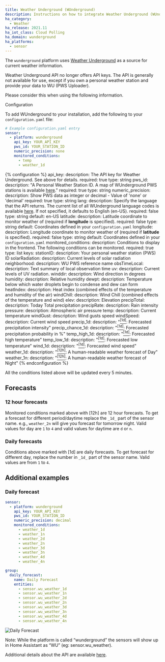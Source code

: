 ```yaml
---
title: Weather Underground (WUnderground)
description: Instructions on how to integrate Weather Underground (WUnderground) Weather within Home Assistant.
ha_category:
  - Weather
ha_release: 2021.11
ha_iot_class: Cloud Polling
ha_domain: wunderground
ha_platforms:
  - sensor
---
```


The `wunderground` platform uses [Weather Underground](https://www.wunderground.com/) as a source for current weather information.

<div class='note warning'>

Weather Underground API no longer offers API keys. The API is generally not available for use, except if you own a personal weather station and provide your data to WU (PWS Uploader).

Please consider this when using the following information.

</div>

Configuration

To add WUnderground to your installation, add the following to your `configuration.yaml` file:

```yaml
# Example configuration.yaml entry
sensor:
  - platform: wunderground
    api_key: YOUR_API_KEY
    pws_id: YOUR_STATION_ID
    numeric_precision: none
    monitored_conditions:
      - temp
      - weather_1d
```

{% configuration %}
api_key:
  description: The API key for Weather Underground. See above for details.
  required: true
  type: string
pws_id:
  description: "A Personal Weather Station ID. A map of WUnderground PWS stations is available [here](https://www.wunderground.com/wundermap)."
  required: true
  type: string
numeric_precision:
  description: Show PWS data as integer or decimal - Value of 'none' or 'decimal'
  required: true
  type: string
lang:
  description: Specify the language that the API returns. The current list of all WUnderground language codes is available [here](https://ibm.co/APICom). If not specified, it defaults to English (en-US).
  required: false
  type: string
  default: en-US
latitude:
  description: Latitude coordinate to monitor weather of (required if **longitude** is specified).
  required: false
  type: string
  default: Coordinates defined in your `configuration.yaml`
longitude:
  description: Longitude coordinate to monitor weather of (required if **latitude** is specified).
  required: false
  type: string
  default: Coordinates defined in your `configuration.yaml`
monitored_conditions:
  description: Conditions to display in the frontend. The following conditions can be monitored.
  required: true
  type: list
  keys:
    stationID:
      description: Your personal weather station (PWS) ID
    solarRadiation:
      description: Current levels of solar radiation
    neighborhood:
      description: WU PWS reference name
    obsTimeLocal:
      description: Text summary of local observation time
    uv:
      description: Current levels of UV radiation.
    winddir:
      description: Wind direction in degrees
    humidity:
      description: Relative humidity
    dewpt:
      description: Temperature below which water droplets begin to condense and dew can form
    heatIndex:
      description: Heat index (combined effects of the temperature and humidity of the air)
    windChill:
      description: Wind Chill (combined effects of the temperature and wind)
    elev:
      description: Elevation
    precipTotal:
      description: Today Total precipitation
    precipRate:
      description: Rain intensity
    pressure:
      description: Atmospheric air pressure
    temp:
      description: Current temperature
    windGust:
      description: Wind gusts speed
    windSpeed:
      description: Current wind speed
    precip_1d:
      description: "[<sup>[1d]</sup>](#1d): Forecasted precipitation intensity"
    precip_chance_1d:
      description: "[<sup>[1d]</sup>](#1d): Forecasted precipitation probability in %"
    temp_high_1d:
      description: "[<sup>[1d]</sup>](#1d): Forecasted high temperature"
    temp_low_1d:
      description: "[<sup>[1d]</sup>](#1d): Forecasted low temperature"
    wind_1d:
      description: "[<sup>[1d]</sup>](#1d): Forecasted wind speed"
    weather_1d:
      description: "[<sup>[12h]</sup>](#12h): A human-readable weather forecast of Day"
    weather_1n:
      description: "[<sup>[12h]</sup>](#12h): A human-readable weather forecast of Night"
{% endconfiguration %}

All the conditions listed above will be updated every 5 minutes.

## Forecasts

### 12 hour forecasts

Monitored conditions marked above with <a name="12h">[12h]</a> are 12 hour forecasts. To get a forecast for different period/daytime replace the `_1d_` part of the sensor name.  e.g., `weather_2n` will give you forecast for tomorrow night. Valid values for day are `1` to `4` and valid values for daytime are `d` or `n`.

### Daily forecasts

Conditions above marked with <a name="1d">[1d]</a> are daily forecasts. To get forecast for different day, replace the number
in `_1d_` part of the sensor name. Valid values are from `1` to `4`.

## Additional examples

### Daily forecast

```yaml
sensor:
  - platform: wunderground
    api_key: YOUR_API_KEY
    pws_id: YOUR_STATION_ID
    numeric_precision: decimal
    monitored_conditions:
      - weather_1d
      - weather_1n
      - weather_2d
      - weather_2n
      - weather_3d
      - weather_3n
      - weather_4d
      - weather_4n

group:
  daily_forecast:
    name: Daily Forecast
    entities:
      - sensor.wu_weather_1d
      - sensor.wu_weather_1n
      - sensor.wu_weather_2d
      - sensor.wu_weather_2n
      - sensor.wu_weather_3d
      - sensor.wu_weather_3n
      - sensor.wu_weather_4d
      - sensor.wu_weather_4n
```

![Daily Forecast](/images/screenshots/wunderground_daily_forecast.png)

<div class='note warning'>
Note: While the platform is called “wunderground” the sensors will show up in Home Assistant as “WU” (eg: sensor.wu_weather).
</div>

Additional details about the API are available [here](https://docs.google.com/document/d/1eKCnKXI9xnoMGRRzOL1xPCBihNV2rOet08qpE_gArAY/edit).
